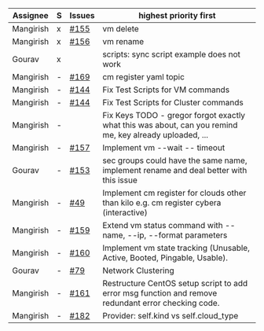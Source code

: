 | Assignee  | S   | Issues                | highest priority first                                                                                     |
| --------- | --- | ------                | ---------------------------------------------------------------------------------------------------------- |
| Mangirish | x   | [#155](../issues/155) | vm delete                                                                                                  |
| Mangirish | x   | [#156](../issues/156) | vm rename                                                                                                  |
| Gourav    | x   |                       | scripts: sync script example does not work                                                                 |
| Mangirish | -   | [#169](../issues/169) | cm register yaml topic                                                                                     |
| Mangirish | -   | [#144](../issues/144) | Fix Test Scripts for VM commands                                                                           |
| Mangirish | -   | [#144](../issues/144) | Fix Test Scripts for Cluster commands                                                                      |
| Mangirish | -   |                       | Fix Keys TODO    - gregor forgot exactly what this was about, can you remind me, key already uploaded, ... |
| Mangirish | -   | [#157](../issues/157) | Implement vm --wait -- timeout                                                                             |
| Gourav    | -   | [#153](../issues/153) | sec groups could have the same name, implement rename and deal better with this issue                      |
| Mangirish | -   | [#49 ](../issues/49)  | Implement cm register for clouds other than kilo e.g. cm register cybera (interactive)                     |
| Mangirish | -   | [#159](../issues/159) | Extend vm status command with --name, --ip, --format parameters                                            |
| Mangirish | -   | [#160](../issues/160) | Implement vm state tracking (Unusable, Active, Booted, Pingable, Usable).                                  |
| Gourav    | -   | [#79 ](../issues/79)  | Network Clustering                                                                                         |
| Mangirish | -   | [#161](../issues/161) | Restructure CentOS setup script to add error msg function and remove redundant error checking code.        |
| Mangirish | -   | [#182](../issues/182) | Provider: self.kind vs self.cloud_type                                                                     |




